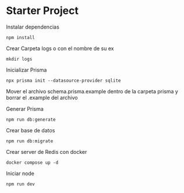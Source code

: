 # Starter Project

Instalar dependencias
~~~shell
npm install
~~~

Crear Carpeta logs o con el nombre de su ex
~~~shell
mkdir logs
~~~


Inicializar Prisma
~~~shell
npx prisma init --datasource-provider sqlite
~~~

Mover el archivo schema.prisma.example dentro de la carpeta prisma
y borrar el .example del archivo

Generar Prisma
~~~shell
npm run db:generate
~~~

Crear base de datos
~~~shell
npm run db:migrate
~~~

Crear server de Redis con docker
~~~shell
docker compose up -d
~~~

Iniciar node
~~~shell
npm run dev
~~~